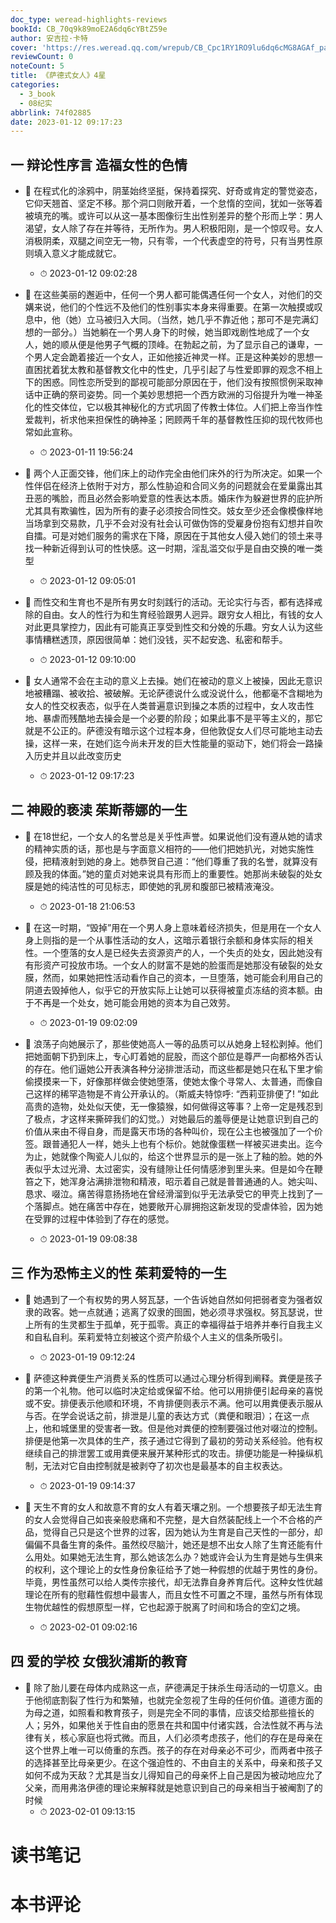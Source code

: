 ```yaml
---
doc_type: weread-highlights-reviews
bookId: CB_70q9k89moE2A6dq6cYBtZ59e
author: 安吉拉·卡特
cover: 'https://res.weread.qq.com/wrepub/CB_Cpc1RY1RO9lu6dq6cMG8AGAf_parsecover'
reviewCount: 0
noteCount: 5
title: 《萨德式女人》4星
categories:
  - 3_book
  - 08纪实
abbrlink: 74f02885
date: 2023-01-12 09:17:23
---
```



## 一 辩论性序言 造福女性的色情


- 📌 在程式化的涂鸦中，阴茎始终坚挺，保持着探究、好奇或肯定的警觉姿态，它仰天翘首、坚定不移。那个洞口则敞开着，一个怠惰的空间，犹如一张等着被填充的嘴。或许可以从这一基本图像衍生出性别差异的整个形而上学：男人渴望，女人除了存在并等待，无所作为。男人积极阳刚，是一个惊叹号。女人消极阴柔，双腿之间空无一物，只有零，一个代表虚空的符号，只有当男性原则填入意义才能成就它。 
    - ⏱ 2023-01-12 09:02:28 

- 📌 在这些美丽的邂逅中，任何一个男人都可能偶遇任何一个女人，对他们的交媾来说，他们的个性远不及他们的性别事实本身来得重要。在第一次触摸或叹息中，他（她）立马被归入大同。（当然，她几乎不靠近他；那可不是完满幻想的一部分。）当她躺在一个男人身下的时候，她当即戏剧性地成了一个女人，她的顺从便是他男子气概的顶峰。在勃起之前，为了显示自己的谦卑，一个男人定会跪着接近一个女人，正如他接近神灵一样。正是这种美妙的思想一直困扰着犹太教和基督教文化中的性史，几乎引起了与性爱即罪的观念不相上下的困惑。同性恋所受到的鄙视可能部分原因在于，他们没有按照惯例采取神话中正确的祭司姿势。同一个美妙思想把一个西方欧洲的习俗提升为唯一神圣化的性交体位，它以极其神秘化的方式巩固了传教士体位。人们把上帝当作性爱裁判，祈求他来担保性的确神圣；罔顾两千年的基督教性压抑的现代牧师也常如此宣称。 
    - ⏱ 2023-01-11 19:56:24 

- 📌 两个人正面交锋，他们床上的动作完全由他们床外的行为所决定。如果一个性伴侣在经济上依附于对方，那么性胁迫和合同义务的问题就会在爱巢露出其丑恶的嘴脸，而且必然会影响爱意的性表达本质。婚床作为躲避世界的庇护所尤其具有欺骗性，因为所有的妻子必须按合同性交。妓女至少还会像模像样地当场拿到交易款，几乎不会对没有社会认可做伪饰的受雇身份抱有幻想并自吹自擂。可是对她们服务的需求在下降，原因在于其他女人侵入她们的领土来寻找一种新近得到认可的性快感。这一时期，淫乱滥交似乎是自由交换的唯一类型 
    - ⏱ 2023-01-12 09:05:01 

- 📌 而性交和生育也不是所有男女时刻践行的活动。无论实行与否，都有选择戒除的自由。女人的性行为和生育经验跟男人迥异。跟穷女人相比，有钱的女人对此更具掌控力，因此有可能真正享受到性交和分娩的乐趣。穷女人认为这些事情糟糕透顶，原因很简单：她们没钱，买不起安逸、私密和帮手。 
    - ⏱ 2023-01-12 09:10:00 

- 📌 女人通常不会在主动的意义上去操。她们在被动的意义上被操，因此无意识地被糟蹋、被收拾、被破解。无论萨德说什么或没说什么，他都毫不含糊地为女人的性交权表态，似乎在人类普遍意识到操之本质的过程中，女人攻击性地、暴虐而残酷地去操会是一个必要的阶段；如果此事不是平等主义的，那它就是不公正的。萨德没有暗示这个过程本身，但他敦促女人们尽可能地主动去操，这样一来，在她们迄今尚未开发的巨大性能量的驱动下，她们将会一路操入历史并且以此改变历史 
    - ⏱ 2023-01-12 09:17:23 

## 二 神殿的亵渎 茱斯蒂娜的一生


- 📌 在18世纪，一个女人的名誉总是关乎性声誉。如果说他们没有遵从她的请求的精神实质的话，那也是与字面意义相符的——他们把她扒光，对她实施性侵，把精液射到她的身上。她恭贺自己道：“他们尊重了我的名誉，就算没有顾及我的体面。”她的童贞对她来说具有形而上的重要性。她那尚未破裂的处女膜是她的纯洁性的可见标志，即使她的乳房和腹部已被精液淹没。 
  - ⏱ 2023-01-18 21:06:53 

- 📌 在这一时期，“毁掉”用在一个男人身上意味着经济损失，但是用在一个女人身上则指的是一个从事性活动的女人，这暗示着银行余额和身体实际的相关性。一个堕落的女人是已经失去资源资产的人，一个失贞的处女，因此她没有有形资产可投放市场。一个女人的财富不是她的脸蛋而是她那没有破裂的处女膜，然而，如果她把性活动看作自己的资本，一旦堕落，她可能会利用自己的阴道去毁掉他人，似乎它的开放实际上让她可以获得被童贞冻结的资本额。由于不再是一个处女，她可能会用她的资本为自己效劳。 
  - ⏱ 2023-01-19 09:02:09 

- 📌 浪荡子向她展示了，那些使她高人一等的品质可以从她身上轻松剥掉。他们把她面朝下扔到床上，专心盯着她的屁股，而这个部位是尊严一向都格外否认的存在。他们逼她公开表演各种分泌排泄活动，而这些都是她只在私下里才偷偷摸摸来一下，好像那样做会使她堕落，使她太像个寻常人、太普通，而像自己这样的稀罕造物是不肯公开承认的。（斯威夫特惊呼: “西莉亚排便了! ”如此高贵的造物，处处似天使，无一像猿猴，如何做得这等事？上帝一定是残忍到了极点，才这样来撕碎我们的幻觉。）对她最后的羞辱便是让她意识到自己的价值从来由不得自身，而是露天市场的各种叫价，现在公主也被强加了一个价签。跟普通犯人一样，她头上也有个标价。她就像蛋糕一样被买进卖出。迄今为止，她就像个陶瓷人儿似的，给这个世界显示的是一张上了釉的脸。她的外表似乎太过光滑、太过密实，没有缝隙让任何情感渗到里头来。但是如今在鞭笞之下，她浑身沾满排泄物和精液，昭示着自己就是普普通通的人。她尖叫、恳求、啜泣。痛苦得意扬扬地在曾经滑溜到似乎无法承受它的甲壳上找到了一个落脚点。她在痛苦中存在，她要敞开心扉拥抱这新发现的受虐体验，因为她在受罪的过程中体验到了存在的感觉。 
  - ⏱ 2023-01-19 09:08:38 

## 三 作为恐怖主义的性 茱莉爱特的一生


- 📌 她遇到了一个有权势的男人努瓦瑟，一个告诉她自然如何把弱者变为强者奴隶的政客。她一点就通；逃离了奴隶的囹圄，她必须寻求强权。努瓦瑟说，世上所有的生灵都生于孤单，死于孤零。真正的幸福得益于培养并奉行自我主义和自私自利。茱莉爱特立刻被这个资产阶级个人主义的信条所吸引。 
  - ⏱ 2023-01-19 09:12:24 

- 📌 萨德这种粪便生产消费关系的性质可以通过心理分析得到阐释。粪便是孩子的第一个礼物。他可以临时决定给或保留不给。他可以用排便引起母亲的喜悦或不安。排便表示他顺和环境，不肯排便则表示不满。他可以用粪便表示服从与否。在学会说话之前，排泄是儿童的表达方式（粪便和眼泪）；在这一点上，他和城堡里的受害者一致。但是他对粪便的控制要强过他对啜泣的控制。排便是他第一次具体的生产，孩子通过它得到了最初的劳动关系经验。他有权继续自己的排泄罢工或用粪便来展开某种形式的攻击。排便功能是一种操纵机制，无法对它自由控制就是被剥夺了初次也是最基本的自主权表达。 
  - ⏱ 2023-01-19 09:14:37 

- 📌 天生不育的女人和故意不育的女人有着天壤之别。一个想要孩子却无法生育的女人会觉得自己如丧亲般悲痛和不完整，是大自然装配线上一个不合格的产品，觉得自己只是这个世界的过客，因为她认为生育是自己天性的一部分，却偏偏不具备生育的条件。虽然绞尽脑汁，她还是想不出女人除了生育还能有什么用处。如果她无法生育，那么她该怎么办？她或许会认为生育是她与生俱来的权利，这个理论上的女性身份象征给予了她一种假想的优越于男性的身份。毕竟，男性虽然可以给人类传宗接代，却无法靠自身养育后代。这种女性优越理论在所有的慰藉性假想中最害人，而且女性不可置之不理，虽然与所有体现生物优越性的假想原型一样，它也起源于脱离了时间和场合的空幻之境。 
  - ⏱ 2023-02-01 09:02:16 

## 四 爱的学校 女俄狄浦斯的教育


- 📌 除了胎儿要在母体内成熟这一点，萨德满足于抹杀生母活动的一切意义。由于他彻底割裂了性行为和繁殖，也就完全忽视了生母的任何价值。道德方面的为母之道，如照看和教育孩子，则是完全不同的事情，应该交给那些擅长的人；另外，如果他关于性自由的愿景在共和国中付诸实践，合法性就不再与法律有关，核心家庭也将式微。而且，人们必须考虑孩子，他们的存在是母亲在这个世界上唯一可以倚重的东西。孩子的存在对母亲必不可少，而两者中孩子的选择甚至比母亲更少。在这个强迫性的、不由自主的关系中，母亲和孩子又如何不成为天敌？尤其是当女儿得知自己的母亲怀上自己是因为被动地应允了父亲，而用弗洛伊德的理论来解释就是她意识到自己的母亲相当于被阉割了的时候 
  - ⏱ 2023-02-01 09:13:15 

# 读书笔记


# 本书评论
